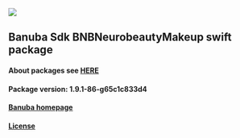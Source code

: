 [![](https://www.banuba.com/hubfs/Banuba_November2018/Images/Banuba%20SDK.png)](https://docs.banuba.com/face-ar-sdk-v1/ios/ios_overview)

## Banuba Sdk BNBNeurobeautyMakeup swift package

#### About packages see [HERE](https://docs.banuba.com/face-ar-sdk-v1/ios/ios_packages)

#### Package version: **1.9.1-86-g65c1c833d4**

#### **[Banuba homepage](https://banuba.com)**

#### **[License](https://www.banuba.com/terms)**
